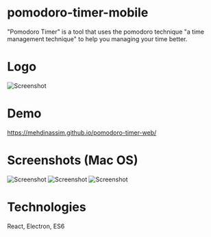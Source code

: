 # pomodoro-timer-mobile
"Pomodoro Timer" is a tool that uses the pomodoro technique "a time management technique" to help you managing your time better.

# Logo
![Screenshot](https://user-images.githubusercontent.com/18899702/63134237-7a6b7700-bfc0-11e9-9291-17931ad3e5a7.png)
# Demo
https://mehdinassim.github.io/pomodoro-timer-web/
# Screenshots (Mac OS)
![Screenshot](https://user-images.githubusercontent.com/18899702/63168343-c99ac180-c02b-11e9-9650-a814b7c6798b.png)
![Screenshot](https://user-images.githubusercontent.com/18899702/63168344-c99ac180-c02b-11e9-8662-ece9c935d4a4.png)
![Screenshot](https://user-images.githubusercontent.com/18899702/63168346-c99ac180-c02b-11e9-832d-ec5afecf8324.png)

# Technologies
React, Electron, ES6
